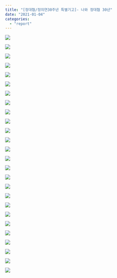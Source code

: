 ```yaml
---
title: "[정대협/정의연30주년 특별기고]- 나와 정대협 30년"
date: "2021-01-04"
categories: 
  - "report"
---
```


![](http://womenandwar.net/kr/wp-content/uploads/2021/01/나와-30주년_윤영애_수정_1-725x1024.jpg)

![](http://womenandwar.net/kr/wp-content/uploads/2021/01/나와-30주년_윤영애_수정_2-725x1024.jpg)

![](http://womenandwar.net/kr/wp-content/uploads/2021/01/나와-30주년_윤영애_수정_3-725x1024.jpg)

![](http://womenandwar.net/kr/wp-content/uploads/2021/01/나와-30주년_윤영애_수정_4-725x1024.jpg)

![](http://womenandwar.net/kr/wp-content/uploads/2021/01/나와-30주년_윤영애_수정_5-725x1024.jpg)

![](http://womenandwar.net/kr/wp-content/uploads/2021/01/나와-30주년_윤영애_수정_6-725x1024.jpg)

![](http://womenandwar.net/kr/wp-content/uploads/2021/01/나와-30주년_윤영애_수정_7-725x1024.jpg)

![](http://womenandwar.net/kr/wp-content/uploads/2021/01/나와-30주년_윤영애_수정_8-725x1024.jpg)

![](http://womenandwar.net/kr/wp-content/uploads/2021/01/나와-30주년_윤영애_수정_9-725x1024.jpg)

![](http://womenandwar.net/kr/wp-content/uploads/2021/01/나와-30주년_윤영애_수정_10-725x1024.jpg)

![](http://womenandwar.net/kr/wp-content/uploads/2021/01/나와-30주년_윤영애_수정_11-725x1024.jpg)

![](http://womenandwar.net/kr/wp-content/uploads/2021/01/나와-30주년_윤영애_수정_12-725x1024.jpg)

![](http://womenandwar.net/kr/wp-content/uploads/2021/01/나와-30주년_윤영애_수정_13-725x1024.jpg)

![](http://womenandwar.net/kr/wp-content/uploads/2021/01/나와-30주년_윤영애_수정_14-725x1024.jpg)

![](http://womenandwar.net/kr/wp-content/uploads/2021/01/나와-30주년_윤영애_수정_15-725x1024.jpg)

![](http://womenandwar.net/kr/wp-content/uploads/2021/01/나와-30주년_윤영애_수정_16-725x1024.jpg)

![](http://womenandwar.net/kr/wp-content/uploads/2021/01/나와-30주년_윤영애_수정_17-725x1024.jpg)

![](http://womenandwar.net/kr/wp-content/uploads/2021/01/나와-30주년_윤영애_수정_18-725x1024.jpg)

![](http://womenandwar.net/kr/wp-content/uploads/2021/01/나와-30주년_윤영애_수정_19-725x1024.jpg)

![](http://womenandwar.net/kr/wp-content/uploads/2021/01/나와-30주년_윤영애_수정_20-725x1024.jpg)

![](http://womenandwar.net/kr/wp-content/uploads/2021/01/나와-30주년_윤영애_수정_21-725x1024.jpg)

![](http://womenandwar.net/kr/wp-content/uploads/2021/01/나와-30주년_윤영애_수정_22-725x1024.jpg)

![](http://womenandwar.net/kr/wp-content/uploads/2021/01/나와-30주년_윤영애_수정_23-725x1024.jpg)

![](http://womenandwar.net/kr/wp-content/uploads/2021/01/나와-30주년_윤영애_수정_24-725x1024.jpg)

![](http://womenandwar.net/kr/wp-content/uploads/2021/01/나와-30주년_윤영애_수정_25-725x1024.jpg)

![](http://womenandwar.net/kr/wp-content/uploads/2021/01/나와-30주년_윤영애_수정_26-725x1024.jpg)
